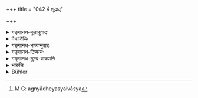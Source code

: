 +++
title = "042 ये शूद्राद्"

+++

<details><summary>गङ्गानथ-मूलानुवादः</summary>

Those who perform the Agnihotra, after having obtained wealth from a Śūdra, are ‘Śūdra’s Priests,’ censured among Vedic scholars.—(42)
</details>

<details><summary>मेधातिथिः</summary>

**शूद्राद् अधिगतेनार्थेन** प्रीत्यादिनाग्न्याधेयं न कर्तव्यम् इति व्याचक्षते । न तु प्रवृत्तकर्मणो नित्यकर्मानुष्ठानं प्रतिषिध्यते । तथा चोक्तम्- न शूद्राद् भिक्षित्वानुष्ठानं करणीयम् । अयाचितलाभे तु नास्ति दोषः प्रवृत्तकर्मणस् तदर्थम् । तथा चासत्प्रतिग्रहाद् आत्मवृत्तिर् एका प्रतिषिद्धा । नित्यानि कर्माण्य् अभ्यनुज्ञातानि । अतः शूद्रधनेन प्रार्थितलब्धेन वाविशेषाभिधानसामर्थ्याद् अग्न्याधेयस्यैकस्य[^३५] प्रतिषेधो ऽयं विज्ञायते । यदि सर्वकर्मार्थो ऽयं प्रतिषेधः स्याद् अनेनैव सिद्धत्वान् न भिक्षणं प्रतिषिध्येत, "न यज्ञार्थं धनं शूद्रात्" (म्ध् ११.२३) इति ॥ ११.४२ ॥


[^३५]:
     M G: agnyādheyasyaivāsya
</details>

<details><summary>गङ्गानथ-भाष्यानुवादः</summary>

People explain this verse to mean that the Agnihotra should not be performed with the wealth obtained from Śūdras, as a friendly present. The prohibition does not apply to the carrying on of such compulsory rites as have been already undertaken. It has been declared that ‘one should not perform sacrifices after having begged wealth from Śūdras, there is no harm, however, if the wealth is given *unasked*, and is used for the carrying on of a rite already commenced.’ Further it is only
*making* a *living* by receiving gifts from improper persons that has
been forbidden; while the performance of the compulsory rites by such means has been permitted. From all this the present verse is understood to be the prohibition of only the single rite of ‘Fire-laying’; specially because the text mentions simply ‘the wealth of the Śūdra,’ and does not make any such distinction as between what is obtained *by begging* and what is obtained *unasked*. If the prohibition pertained to
*all rites*, then, since the prohibition would have been secured by the
present verse, there would be no point in the prohibition of ‘begging’ contained in Verse 24.—(42)
</details>

<details><summary>गङ्गानथ-टिप्पन्यः</summary>

This verse is quoted in *Aparārka* (p. 168);—and in *Hemādri* (Dāna, p. 60).
</details>

<details><summary>गङ्गानथ-तुल्य-वाक्यानि</summary>

**(verses 11.42-43)  
**

[\[See
above.—11.24.\]]
</details>

<details><summary>भारुचिः</summary>

शूद्राद् अधिगतेनार्थेनाग्न्याधेयं न कर्तव्यम् । एवम् अग्न्याधेयं न कर्तव्यम् इत्य् अग्न्याधेयप्रतिषेधः । न तु प्रवृत्तकर्मणो नित्यानुष्ठानार्थः । तथा चोक्तम्, "न शूद्राद् भिक्षित्वा यज्ञानुष्ठानं कर्तव्यम्" इति । अयाचितलाभे तु नास्ति दोषः । तथाचासत्प्रतिग्रहाद् आत्मतृप्तिर् एका प्रतिषिद्धा । नित्यानि त्व् अभ्यनुज्ञातानि । यतः शूद्रधनेन प्रार्थितलब्धेन वाविशेषाभिधानसामर्थ्याद् अग्न्याधेयस्यैकस्य प्रतिषेधो ऽयं विज्ञेयः । यदि सर्वकर्मार्थो ऽयं प्रतिषेधः स्याद्, अनेनैव सिद्धत्वान् न शूद्राद् भिक्षणं प्रतिषिद्धं स्यान् "न यज्ञार्थं धनं शुद्रात्" इत्य् एवमादिना वाक्येन । अग्नीनां च वृषलाग्नित्वापवादाद् अग्न्याधेयप्रतिषेधो ऽयं गम्यते । तथा च दर्सयति ॥ ११.४१ ॥
</details>

<details><summary>Bühler</summary>

042	Those who, obtaining wealth from Sudras, (and using that) offer an Agnihotra, are priests officiating for Sudras, (and hence) censured among those who recite the Veda.
</details>
